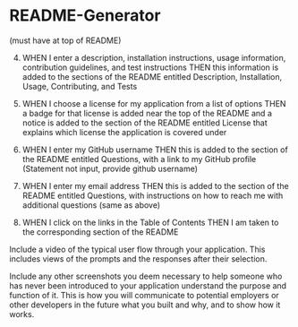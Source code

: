 # README-Generator

(must have at top of README)



4. WHEN I enter a description, installation instructions, usage information, contribution guidelines, and test instructions
THEN this information is added to the sections of the README entitled Description, Installation, Usage, Contributing, and Tests

5. WHEN I choose a license for my application from a list of options
THEN a badge for that license is added near the top of the README and a notice is added to the section of the README entitled License that explains which license the application is covered under 

6. WHEN I enter my GitHub username
THEN this is added to the section of the README entitled Questions, with a link to my GitHub profile (Statement not input, provide github username)

7. WHEN I enter my email address
THEN this is added to the section of the README entitled Questions, with instructions on how to reach me with additional questions (same as above)

8. WHEN I click on the links in the Table of Contents
THEN I am taken to the corresponding section of the README

Include a video of the typical user flow through your application. This includes views of the prompts and the responses after their selection.

Include any other screenshots you deem necessary to help someone who has never been introduced to your application understand the purpose and function of it. This is how you will communicate to potential employers or other developers in the future what you built and why, and to show how it works.